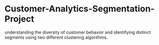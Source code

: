 # Customer-Analytics-Segmentation-Project
understanding the diversity of customer behavior and identifying distinct segments using two different clustering algorithms.
